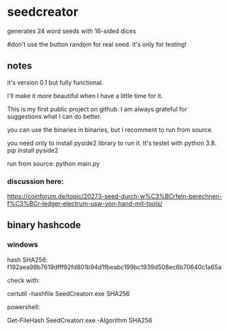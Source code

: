 # seedcreator
generates 24 word seeds with 16-sided dices

#don't use the button random for real seed. it's only for testing!

## notes

it's version 0.1 but fully functional.

I'll make it more beautiful when I have a little time for it.

This is my first public project on github. I am always grateful for suggestions what I can do better.

you can use the binaries in binaries, but I recomment to run from source.

you need only to install pyside2 library to run it. It's testet with python 3.8.
pip install pyside2

run from source:
python main.py

### discussion here:

https://coinforum.de/topic/20273-seed-durch-w%C3%BCrfeln-berechnen-f%C3%BCr-ledger-electrum-usw-von-hand-mit-tools/

## binary hashcode

### windows

hash SHA256: f192aea98b7619dfff92fd801b94d1fbeabc199bc1939d508ec6b70640c1a65a

check with: 

certutil -hashfile SeedCreatorr.exe SHA256

powershell:

Get-FileHash SeedCreatorr.exe -Algorithm SHA256
